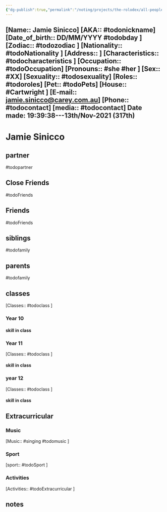 ```yaml
---
{"dg-publish":true,"permalink":"/noting/projects/the-rolodex/all-people/students/jamie-sinicco/","dgHomeLink":true,"dgPassFrontmatter":false}
---
```


[Name:: Jamie Sinicco]
[AKA:: #todonickname]
[Date_of_birth:: DD/MM/YYYY #todobday ]
[Zodiac:: #todozodiac ]
[Nationality:: #todoNationality ]
[Address:: ]
[Characteristics::  #todocharacteristics ]
[Occupation:: #todoOccupation]
[Pronouns:: #she #her  ]
[Sex:: #XX]
[Sexuality:: #todosexuality]
[Roles:: #todoroles]
[Pet:: #todoPets]
[House:: #Cartwright ]
[E-mail:: <jamie.sinicco@carey.com.au>]
[Phone:: #todocontact]
[media:: #todocontact]
Date made: 19:39:38---13th/Nov-2021 (317th) 
---
# Jamie Sinicco
## partner
#todopartner
## Close Friends
#todoFriends
## Friends
#todoFriends
## siblings
#todofamily
## parents
#todofamily
## classes
[Classes:: #todoclass ]
### Year 10
#### skill in class
### Year 11
[Classes:: #todoclass ]
#### skill in class
### year 12
[Classes:: #todoclass ]
#### skill in class
## Extracurricular
### Music
[Music:: #singing #todomusic ]
### Sport
[sport:: #todoSport ]
### Activities
[Activities:: #todoExtracurricular ]
## notes
